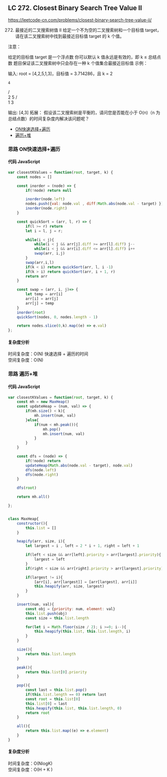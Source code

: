 ## LC 272. Closest Binary Search Tree Value II
https://leetcode-cn.com/problems/closest-binary-search-tree-value-ii/


272. 最接近的二叉搜索树值 II
给定一个不为空的二叉搜索树和一个目标值 target，请在该二叉搜索树中找到最接近目标值 target 的 k 个值。

注意：

给定的目标值 target 是一个浮点数
你可以默认 k 值永远是有效的，即 k ≤ 总结点数
题目保证该二叉搜索树中只会存在一种 k 个值集合最接近目标值
示例：

输入: root = [4,2,5,1,3]，目标值 = 3.714286，且 k = 2

    4
   / \
  2   5
 / \
1   3

输出: [4,3]
拓展：
假设该二叉搜索树是平衡的，请问您是否能在小于 O(n)（n 为总结点数）的时间复杂度内解决该问题呢？




- [ON快速选择+遍历](#思路-ON快速选择+遍历)
- [遍历+堆](#思路-遍历+堆)
### 思路 ON快速选择+遍历

#### 代码 JavaScript

```JavaScript
var closestKValues = function(root, target, k) {
    const nodes = []

    const inorder = (node) => {
        if(!node) return null

        inorder(node.left)
        nodes.push({val: node.val , diff:Math.abs(node.val - target) })
        inorder(node.right)
    }

    const quickSort = (arr, l, r) => {
        if(l >= r) return
        let i = l, j = r;

        while(i < j){
            while(i < j && arr[j].diff >= arr[l].diff) j--
            while(i < j && arr[i].diff <= arr[l].diff) i++
            swap(arr, i,j)
        }
        swap(arr,i,l)
        if(k < i) return quickSort(arr, l, i -1)
        if(k > i) return quickSort(arr, i + 1, r)
        return arr
    }

    const swap = (arr, i, j)=> {
        let temp = arr[i]
        arr[i] = arr[j]
        arr[j] = temp
    }
    inorder(root)
    quickSort(nodes, 0, nodes.length - 1)

    return nodes.slice(0,k).map((e) => e.val)
};

```

#### 复杂度分析
时间复杂度：O(N) 快速选择 + 遍历的时间 </br>
空间复杂度：O(N)



### 思路 遍历+堆

#### 代码 JavaScript

```JavaScript
var closestKValues = function(root, target, k) {
    const mh = new MaxHeap()
    const updateHeap = (num, val) => {
        if(mh.size() < k){
            mh.insert(num, val)
        }else{
            if(num < mh.peak()){
                mh.pop()
                mh.insert(num, val)
            }
        }
    }

    const dfs = (node) => {
        if(!node) return 
        updateHeap(Math.abs(node.val - target), node.val)
        dfs(node.left)
        dfs(node.right)
    }

    dfs(root)

    return mh.all()

};


class MaxHeap{
    constructor(){
        this.list = []
    }

    heapify(arr, size, i){
        let largest = i , left = 2 * i + 1, right = left + 1

        if(left < size && arr[left].priority > arr[largest].priority){
            largest = left
        }
        if(right < size && arr[right].priority > arr[largest].priority) largest = right

        if(largest != i){
            [arr[i], arr[largest]] = [arr[largest], arr[i]]
            this.heapify(arr, size, largest)
        }
    }

    insert(num, val){
        const obj = {priority: num, element: val}
        this.list.push(obj)
        const size = this.list.length

        for(let i = Math.floor(size / 2); i >=0; i--){
            this.heapify(this.list, this.list.length, i)
        }
    }

    size(){
        return this.list.length
    }

    peak(){
        return this.list[0].priority
    }

    pop(){
        const last = this.list.pop()
        if(this.list.length == 0) return last
        const root = this.list[0]
        this.list[0] = last
        this.heapify(this.list, this.list.length, 0)
        return root
    }

    all(){
        return this.list.map((e) => e.element)
    }
}

```

#### 复杂度分析
时间复杂度：O(NlogK) </br>
空间复杂度：O(H + K )